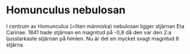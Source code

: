 # Homunculus nebulosan

I centrum av Homunculus (=liten människa) nebulosan ligger stjärnan Eta Carinae.
1841 hade stjärnan en magnitud på -0,8 då den var den 2:a ljusstarkaste stjärnan
på himlen. Nu är det en mycket svagt magnitud 6 stjärna.

